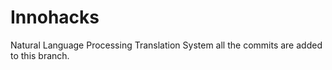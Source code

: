 # Innohacks
Natural Language Processing Translation System 
all the commits are added to this branch.
